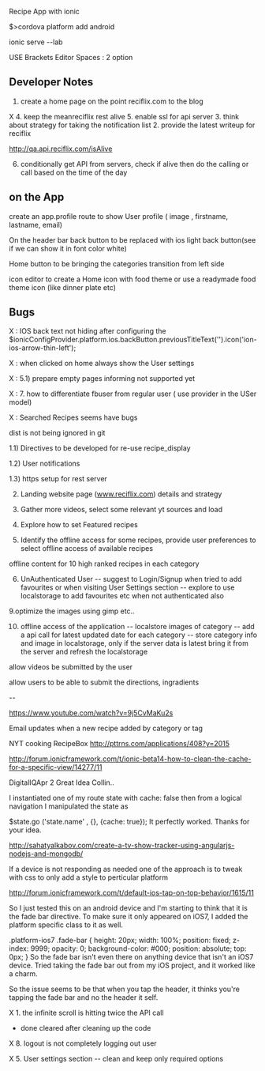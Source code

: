 Recipe App with ionic

$>cordova platform add android

ionic serve --lab

USE Brackets Editor Spaces : 2 option

Developer Notes
-------------------------------


1. create a home page on the  point reciflix.com to the blog



X 4. keep the meanreciflix rest alive 
5. enable ssl for api server
3. think about strategy for taking the notification list
2. provide the latest writeup for reciflix

http://qa.api.reciflix.com/isAlive

6. conditionally get API from servers, check if alive then do the calling
or call based on the time of the day




on the App
--------------

create an app.profile route to show User profile ( image , firstname, lastname, email)

On the header bar back button to be replaced with ios light back button(see if we can show it in font color white)

Home button to be bringing the categories transition from left side

icon editor to create a Home icon with food theme or use a readymade food theme icon (like dinner plate etc)



Bugs
----------
X : IOS back text not hiding after configuring the 
      $ionicConfigProvider.platform.ios.backButton.previousTitleText('').icon('ion-ios-arrow-thin-left');

X : when clicked on home always show the User settings

X : 5.1) prepare empty pages informing not supported yet

X : 7. how to differentiate fbuser from regular user ( use provider in the USer model)

X : Searched Recipes seems have bugs

 

dist is not being ignored in git



1.1) Directives to be developed for re-use
recipe_display

1.2) User notifications

1.3) https setup for rest server

2. Landing website page (www.reciflix.com) details and strategy


4. Gather more videos, select some relevant yt sources and load


6. Explore how to set Featured recipes

7. Identify the offline access for some recipes,
provide user preferences to select offline access of available recipes

offline content for 10 high ranked recipes in each category


6. UnAuthenticated User 
-- suggest to Login/Signup when tried to add favourites or when visiting User Settings section
-- explore to use localstorage to add favourites etc when not authenticated also


9.optimize the images using gimp etc..


10. offline access of the application
-- localstore images of category
-- add a api call for latest updated date for each category
-- store category info and image in localstorage, only if the server data is latest bring it from the server and refresh the localstorage



allow videos be submitted by the user

allow users to be able to submit the directions, ingradients


--






https://www.youtube.com/watch?v=9j5CvMaKu2s








Email updates when a new recipe added by category or tag



NYT cooking RecipeBox
http://pttrns.com/applications/408?y=2015







http://forum.ionicframework.com/t/ionic-beta14-how-to-clean-the-cache-for-a-specific-view/14277/11


DigitalIQApr 2
Great Idea Collin..

I instantiated one of my route state with cache: false then from a logical navigation I manipulated the state as

$state.go ('state.name' , {}, {cache: true});
It perfectly worked. 
Thanks for your idea.


http://sahatyalkabov.com/create-a-tv-show-tracker-using-angularjs-nodejs-and-mongodb/




If a device is not responding as needed one of the approach is to tweak with css to only add a style to perticular platform

http://forum.ionicframework.com/t/default-ios-tap-on-top-behavior/1615/11

So I just tested this on an android device and I'm starting to think that it is the fade bar directive. To make sure it only appeared on iOS7, I added the platform specific class to it as well.

.platform-ios7 .fade-bar {
	height: 20px;
	width: 100%;
	position: fixed;
	z-index: 9999;
	opacity: 0;
	background-color: #000;
	position: absolute;
	top: 0px;
}
So the fade bar isn't even there on anything device that isn't an iOS7 device. Tried taking the fade bar out from my iOS project, and it worked like a charm.

So the issue seems to be that when you tap the header, it thinks you're tapping the fade bar and no the header it self.






X 1. the infinite scroll is hitting twice the API call  
- done cleared after cleaning up the code

X 8. logout is not completely logging out user

X 5. User settings section
-- clean and keep only required options 
